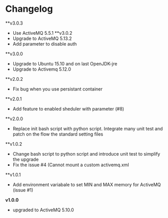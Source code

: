 # Changelog
**v3.0.3
  - Use ActiveMQ 5.5.1
**v3.0.2
  - Upgrade to ActiveMQ 5.13.2
  - Add parameter to disable auth

**v3.0.0
  - Upgrade to Ubuntu 15.10 and on last OpenJDK-jre
  - Upgrade to Activemq 5.12.0

**v2.0.2
  - Fix bug when you use persistant container

**v2.0.1
  - Add feature to enabled sheduler with parameter (#8)

**v2.0.0
  - Replace init bash script with python script. Integrate many unit test and patch on the flow the standard setting files

**v1.0.2
 - Change bash script to python script and introduce unit test to simplify the upgrade
 - Fix the issue #4 (Cannot mount a custom activemq.xml

**v1.0.1
- Add environment variabale to set MIN and MAX memory for ActiveMQ (issue #1)

**v1.0.0**
- upgraded to ActiveMQ 5.10.0
